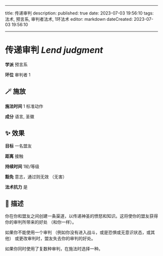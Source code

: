 
---
title: 传递审判
description: 
published: true
date: 2023-07-03 19:56:10
tags: 法术, 预言系, 审判者法术, 1环法术
editor: markdown
dateCreated: 2023-07-03 19:56:10

---

# **传递审判** *Lend judgment*

**学派** 预言系 

**环位** 审判者 1

## 🪄 施放

**施法时间** 1 标准动作

**成分** 语言, 圣徽

## ✨ 效果 

**目标** 一名盟友 

**距离** 接触  

**持续时间** 1轮/等级 

**豁免** 意志，通过则无效 （无害）

**法术抗力** 是

## 📖 描述

你在你和盟友之间创建一条渠道，以传递神圣的愤怒和知识。这将使你的盟友获得你的审判所带来的好处 （和你一样）。

如果你不能使用一个审判 （例如你没有进入战斗，或是恐惧或无意识状态，或其他） 或更改审判时，盟友失去你的审判的好处。

如果你同时使用了复数种审判，在施法时选择一种。
    